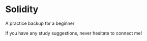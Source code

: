 # Solidity
A practice backup for a beginner

If you have any study suggestions, never hesitate to connect me!
